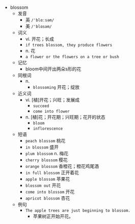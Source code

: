 - blossom
  - 发音
    - 英 `/'blɑːsəm/`
    - 美 `/'blɑsəm/`
  - 词义
    - vi. 开花；长成
    - `if trees blossom, they produce flowers`
    - n. 花
    - `a flower or the flowers on a tree or bush`
  - 记忆
    - bloom中间开出两朵s形的花
  - 同根词
    - n.
      - `blossoming` 开花；绽放
  - 近义词
    - vi. [植]开花；兴旺；发展成
      - `succeed`
      - `come into flower`
    - n. [植]花；开花期；兴旺期；花开的状态
      - `bloom`
      - `inflorescence`
  - 短语
    - `peach blossom` 桃花 
    - `in blossom` 盛开 
    - `plum blossom` n. 梅花 
    - `cherry blossom` 樱花 
    - `orange blossom` 香橙花；橙花鸡尾酒 
    - `in full blossom` 正开着花 
    - `apple blossom` 苹果花 
    - `blossom out` 开花 
    - `come into blossom` 开花 
    - `apricot blossom` 杏花 
  - 例句
    - `The apple trees are just beginning to blossom.`
      - 苹果树正开始开花。

